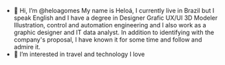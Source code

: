 - 👋 Hi, I’m @heloagomes  My name is Heloá, I currently live in Brazil but I speak English and I have a degree in Designer Grafic UX/UI 3D Modeler Illustration, control and automation engineering and I also work as a graphic designer and IT data analyst. In addition to identifying with the company's proposal, I have known it for some time and follow and admire it.
- 👀 I’m interested in travel and technology I love


<!---
heloagomes/heloagomes is a ✨ special ✨ repository because its `README.md` (this file) appears on your GitHub profile.
You can click the Preview link to take a look at your changes.
--->
